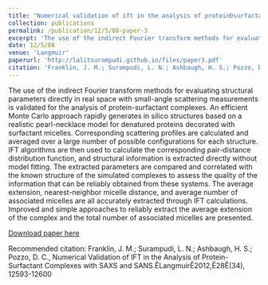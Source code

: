 ```yaml
---
title: "Numerical validation of ift in the analysis of proteinÐsurfactant complexes with saxs and sans"
collection: publications
permalink: /publication/12/5/08-paper-3
excerpt: 'The use of the indirect Fourier transform methods for evaluating structural parameters directly in real space with small-angle scattering measurements is validated for the analysis of protein-surfactant complexes. An efficient Monte Carlo approach rapidly generates in silico structures based on a realistic pearl-necklace model for denatured proteins decorated with surfactant micelles. Corresponding scattering profiles are calculated and averaged over a large number of possible configurations for each structure. IFT algorithms are then used to calculate the corresponding pair-distance distribution function, and structural information is extracted directly without model fitting. The extracted parameters are compared and correlated with the known structure of the simulated complexes to assess the quality of the information that can be reliably obtained from these systems. The average extension, nearest-neighbor micelle distance, and average number of associated micelles are all accurately extracted through IFT calculations. Improved and simple approaches to reliably extract the average extension of the complex and the total number of associated micelles are presented.'
date: 12/5/08
venue: 'Langmuir'
paperurl: 'http://lalitsurampudi.github.io/files/paper3.pdf'
citation: 'Franklin, J. M.; Surampudi, L. N.; Ashbaugh, H. S.; Pozzo, D. C., Numerical Validation of IFT in the Analysis of Protein-Surfactant Complexes with SAXS and SANS.ÊLangmuirÊ2012,Ê28Ê(34), 12593-12600'
---
```

The use of the indirect Fourier transform methods for evaluating structural parameters directly in real space with small-angle scattering measurements is validated for the analysis of protein-surfactant complexes. An efficient Monte Carlo approach rapidly generates in silico structures based on a realistic pearl-necklace model for denatured proteins decorated with surfactant micelles. Corresponding scattering profiles are calculated and averaged over a large number of possible configurations for each structure. IFT algorithms are then used to calculate the corresponding pair-distance distribution function, and structural information is extracted directly without model fitting. The extracted parameters are compared and correlated with the known structure of the simulated complexes to assess the quality of the information that can be reliably obtained from these systems. The average extension, nearest-neighbor micelle distance, and average number of associated micelles are all accurately extracted through IFT calculations. Improved and simple approaches to reliably extract the average extension of the complex and the total number of associated micelles are presented.

[Download paper here](http://lalitsurampudi.github.io/files/paper3.pdf)

Recommended citation: Franklin, J. M.; Surampudi, L. N.; Ashbaugh, H. S.; Pozzo, D. C., Numerical Validation of IFT in the Analysis of Protein-Surfactant Complexes with SAXS and SANS.ÊLangmuirÊ2012,Ê28Ê(34), 12593-12600